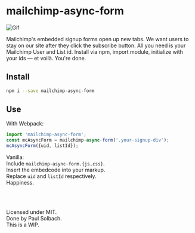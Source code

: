 # mailchimp-async-form
![Gif](https://i.imgur.com/FV8unDX.gif)

Mailchimp's embedded signup forms open up new tabs. We want users to stay on our site after they click the subscribe button. All you need is your Mailchimp User and List id. Install via npm, import module, initialize with your ids — et voilà. You're done.

## Install
```bash
npm i --save mailchimp-async-form
```

## Use
With Webpack:
```js
import 'mailchimp-async-form';
const mcAsyncForm = mailchimp-async-form('.your-signup-div');
mcAsyncForm({uid, listId});
```


Vanilla:<br/>
Include `mailchimp-async-form.{js,css}`.   
Insert the embedcode into your markup.   
Replace `uid` and `listId` respectively.   
Happiness.   

<br/>
<br/>
   

Licensed under MIT.   
Done by Paul Solbach.   
This is a WIP.   
